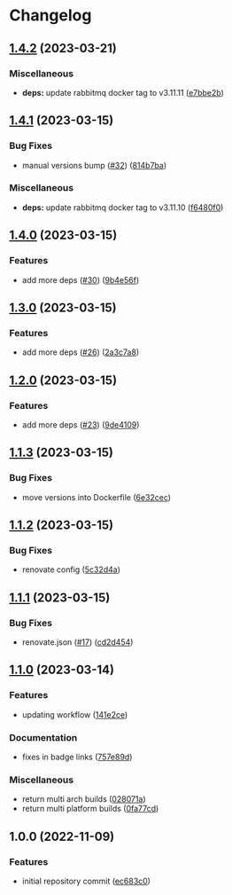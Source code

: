 # Changelog

## [1.4.2](https://github.com/wayofdev/docker-rabbitmq/compare/v1.4.1...v1.4.2) (2023-03-21)


### Miscellaneous

* **deps:** update rabbitmq docker tag to v3.11.11 ([e7bbe2b](https://github.com/wayofdev/docker-rabbitmq/commit/e7bbe2baf859962e8726f20f37d85d64c40a42b8))

## [1.4.1](https://github.com/wayofdev/docker-rabbitmq/compare/v1.4.0...v1.4.1) (2023-03-15)


### Bug Fixes

* manual versions bump ([#32](https://github.com/wayofdev/docker-rabbitmq/issues/32)) ([814b7ba](https://github.com/wayofdev/docker-rabbitmq/commit/814b7bac5f919ca90c6af668a0bab7e4de92d3db))


### Miscellaneous

* **deps:** update rabbitmq docker tag to v3.11.10 ([f6480f0](https://github.com/wayofdev/docker-rabbitmq/commit/f6480f023d43858d1edb069a4be787172ef1c462))

## [1.4.0](https://github.com/wayofdev/docker-rabbitmq/compare/v1.3.0...v1.4.0) (2023-03-15)


### Features

* add more deps ([#30](https://github.com/wayofdev/docker-rabbitmq/issues/30)) ([9b4e56f](https://github.com/wayofdev/docker-rabbitmq/commit/9b4e56ff6a2a9f8637cf10f5fc970829d7433266))

## [1.3.0](https://github.com/wayofdev/docker-rabbitmq/compare/v1.2.0...v1.3.0) (2023-03-15)


### Features

* add more deps ([#26](https://github.com/wayofdev/docker-rabbitmq/issues/26)) ([2a3c7a8](https://github.com/wayofdev/docker-rabbitmq/commit/2a3c7a8965b6e04692f01a63c769c7b0c1989848))

## [1.2.0](https://github.com/wayofdev/docker-rabbitmq/compare/v1.1.3...v1.2.0) (2023-03-15)


### Features

* add more deps ([#23](https://github.com/wayofdev/docker-rabbitmq/issues/23)) ([9de4109](https://github.com/wayofdev/docker-rabbitmq/commit/9de4109b107ec49a09ac1707bc03e8f52e2ea573))

## [1.1.3](https://github.com/wayofdev/docker-rabbitmq/compare/v1.1.2...v1.1.3) (2023-03-15)


### Bug Fixes

* move versions into Dockerfile ([6e32cec](https://github.com/wayofdev/docker-rabbitmq/commit/6e32cec137376897cd9720a6f76aff701c5aeb1c))

## [1.1.2](https://github.com/wayofdev/docker-rabbitmq/compare/v1.1.1...v1.1.2) (2023-03-15)


### Bug Fixes

* renovate config ([5c32d4a](https://github.com/wayofdev/docker-rabbitmq/commit/5c32d4a59cb6622b592bf201944504608b473523))

## [1.1.1](https://github.com/wayofdev/docker-rabbitmq/compare/v1.1.0...v1.1.1) (2023-03-15)


### Bug Fixes

* renovate.json ([#17](https://github.com/wayofdev/docker-rabbitmq/issues/17)) ([cd2d454](https://github.com/wayofdev/docker-rabbitmq/commit/cd2d454a6e22dcd995fa6595e208639f031dedf0))

## [1.1.0](https://github.com/wayofdev/docker-rabbitmq/compare/v1.0.0...v1.1.0) (2023-03-14)


### Features

* updating workflow ([141e2ce](https://github.com/wayofdev/docker-rabbitmq/commit/141e2ced0c5ea0b13655eda31abd17de9e754a3c))


### Documentation

* fixes in badge links ([757e89d](https://github.com/wayofdev/docker-rabbitmq/commit/757e89d8e0ee39e1fa3ff2fee589b6bb36c61c14))


### Miscellaneous

* return multi arch builds ([028071a](https://github.com/wayofdev/docker-rabbitmq/commit/028071af068e88f2b83a1eb61d7fcd60d5f73470))
* return multi platform builds ([0fa77cd](https://github.com/wayofdev/docker-rabbitmq/commit/0fa77cd9dd9f951f9ab7445cec7f19f757bfc07a))

## 1.0.0 (2022-11-09)


### Features

* initial repository commit ([ec683c0](https://github.com/wayofdev/docker-rabbitmq/commit/ec683c0b4554753e4afb3c30fa1d1c9ca15ce13e))
